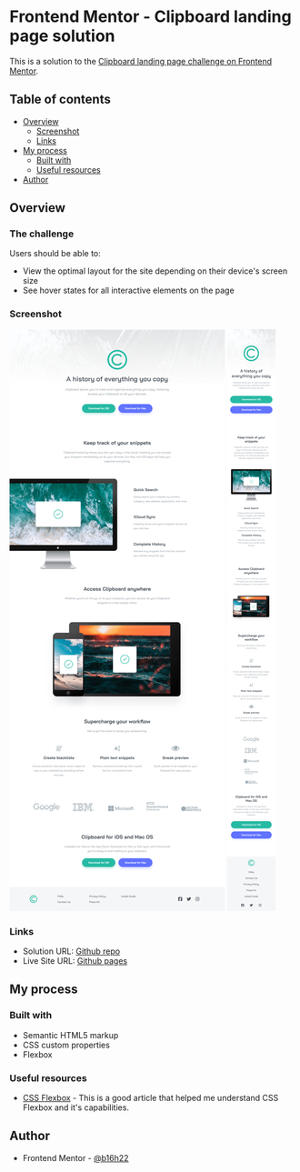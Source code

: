 # Frontend Mentor - Clipboard landing page solution

This is a solution to the [Clipboard landing page challenge on Frontend Mentor](https://www.frontendmentor.io/challenges/clipboard-landing-page-5cc9bccd6c4c91111378ecb9).

## Table of contents

- [Overview](#overview)
  - [Screenshot](#screenshot)
  - [Links](#links)
- [My process](#my-process)
  - [Built with](#built-with)
  - [Useful resources](#useful-resources)
- [Author](#author)

## Overview

### The challenge

Users should be able to:

- View the optimal layout for the site depending on their device's screen size
- See hover states for all interactive elements on the page

### Screenshot

![](./screenshots/desktop_design.png)
![](./screenshots/mobile_design.png)

### Links

- Solution URL: [Github repo](https://github.com/b16h22/clipboard-landing-page-solution)
- Live Site URL: [Github pages](https://b16h22.github.io/clipboard-landing-page-solution/)

## My process

### Built with

- Semantic HTML5 markup
- CSS custom properties
- Flexbox

### Useful resources

- [CSS Flexbox](https://www.w3schools.com/css/css3_flexbox.asp) - This is a good article that helped me understand CSS Flexbox and it's capabilities.

## Author

- Frontend Mentor - [@b16h22](https://www.frontendmentor.io/profile/b16h22)